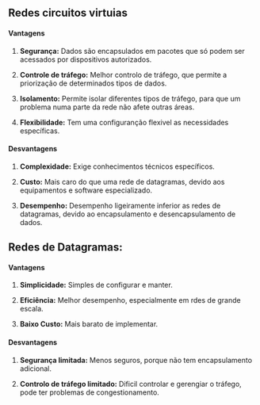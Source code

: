 

## Redes circuitos virtuias
#### Vantagens

1. **Segurança:** Dados são encapsulados em pacotes que só podem ser acessados por dispositivos autorizados.

2. **Controle de tráfego:** Melhor controlo de tráfego, que permite a priorização de determinados tipos de dados.

3. **Isolamento:** Permite isolar diferentes tipos de tráfego, para que um problema numa parte da rede não afete outras áreas.

4. **Flexibilidade:** Tem uma configuranção flexivel as necessidades específicas.

#### Desvantagens

1. **Complexidade:** Exige conhecimentos técnicos específicos.

2. **Custo:** Mais caro do que uma rede de datagramas, devido aos equipamentos e software especializado.

3. **Desempenho:** Desempenho ligeiramente inferior as redes de datagramas, devido ao encapsulamento e desencapsulamento de dados.

## Redes de Datagramas:
#### Vantagens

1. **Simplicidade:** Simples de configurar e manter.

2. **Eficiência:** Melhor desempenho, especialmente em rdes de grande escala.

3. **Baixo Custo:** Mais barato de implementar.

#### Desvantagens

1. **Segurança limitada:** Menos seguros, porque não tem encapsulamento adicional.

2. **Controlo de tráfego limitado:** Dificil controlar e gerengiar o tráfego, pode ter problemas de congestionamento. 